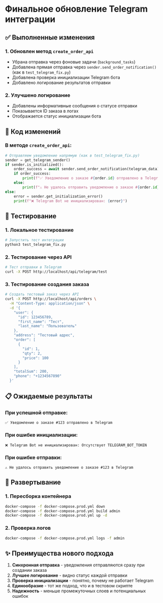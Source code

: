 # Финальное обновление Telegram интеграции

## ✅ Выполненные изменения

### 1. Обновлен метод `create_order_api`
- Убрана отправка через фоновые задачи (`background_tasks`)
- Добавлена прямая отправка через `sender.send_order_notification()` (как в `test_telegram_fix.py`)
- Добавлена проверка инициализации Telegram бота
- Добавлено логирование результатов отправки

### 2. Улучшено логирование
- Добавлены информативные сообщения о статусе отправки
- Показывается ID заказа в логах
- Отображается статус инициализации бота

## 🔧 Код изменений

### В методе `create_order_api`:
```python
# Отправляем уведомление напрямую (как в test_telegram_fix.py)
sender = get_telegram_sender()
if sender.is_initialized():
    order_success = await sender.send_order_notification(telegram_data)
    if order_success:
        print(f"✅ Уведомление о заказе #{order.id} отправлено в Telegram")
    else:
        print(f"⚠️ Не удалось отправить уведомление о заказе #{order.id} в Telegram")
else:
    error = sender.get_initialization_error()
    print(f"❌ Telegram Bot не инициализирован: {error}")
```

## 🧪 Тестирование

### 1. Локальное тестирование
```bash
# Запустить тест интеграции
python3 test_telegram_fix.py
```

### 2. Тестирование через API
```bash
# Тест отправки в Telegram
curl -X POST http://localhost/api/telegram/test
```

### 3. Тестирование создания заказа
```bash
# Создать тестовый заказ через API
curl -X POST http://localhost/api/orders \
  -H "Content-Type: application/json" \
  -d '{
    "user": {
      "id": 123456789,
      "first_name": "Тест",
      "last_name": "Пользователь"
    },
    "address": "Тестовый адрес",
    "order": [
      {
        "id": 1,
        "qty": 2,
        "price": 100
      }
    ],
    "totalSum": 200,
    "phone": "+1234567890"
  }'
```

## 📋 Ожидаемые результаты

### При успешной отправке:
```
✅ Уведомление о заказе #123 отправлено в Telegram
```

### При ошибке инициализации:
```
❌ Telegram Bot не инициализирован: Отсутствует TELEGRAM_BOT_TOKEN
```

### При ошибке отправки:
```
⚠️ Не удалось отправить уведомление о заказе #123 в Telegram
```

## 🚀 Развертывание

### 1. Пересборка контейнера
```bash
docker-compose -f docker-compose.prod.yml down
docker-compose -f docker-compose.prod.yml build admin
docker-compose -f docker-compose.prod.yml up -d
```

### 2. Проверка логов
```bash
docker-compose -f docker-compose.prod.yml logs -f admin
```

## ✨ Преимущества нового подхода

1. **Синхронная отправка** - уведомления отправляются сразу при создании заказа
2. **Лучшее логирование** - видно статус каждой отправки
3. **Проверка инициализации** - понятно, почему не работает Telegram
4. **Единообразие** - тот же подход, что и в тестовом скрипте
5. **Надежность** - меньше промежуточных слоев и потенциальных ошибок
